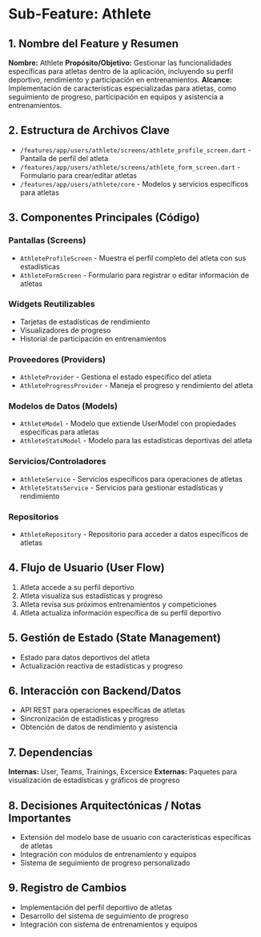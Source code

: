 # Sub-Feature: Athlete

## 1. Nombre del Feature y Resumen
**Nombre:** Athlete
**Propósito/Objetivo:** Gestionar las funcionalidades específicas para atletas dentro de la aplicación, incluyendo su perfil deportivo, rendimiento y participación en entrenamientos.
**Alcance:** Implementación de características especializadas para atletas, como seguimiento de progreso, participación en equipos y asistencia a entrenamientos.

## 2. Estructura de Archivos Clave
* `/features/app/users/athlete/screens/athlete_profile_screen.dart` - Pantalla de perfil del atleta
* `/features/app/users/athlete/screens/athlete_form_screen.dart` - Formulario para crear/editar atletas
* `/features/app/users/athlete/core` - Modelos y servicios específicos para atletas

## 3. Componentes Principales (Código)
### Pantallas (Screens)
* `AthleteProfileScreen` - Muestra el perfil completo del atleta con sus estadísticas
* `AthleteFormScreen` - Formulario para registrar o editar información de atletas

### Widgets Reutilizables
* Tarjetas de estadísticas de rendimiento
* Visualizadores de progreso
* Historial de participación en entrenamientos

### Proveedores (Providers)
* `AthleteProvider` - Gestiona el estado específico del atleta
* `AthleteProgressProvider` - Maneja el progreso y rendimiento del atleta

### Modelos de Datos (Models)
* `AthleteModel` - Modelo que extiende UserModel con propiedades específicas para atletas
* `AthleteStatsModel` - Modelo para las estadísticas deportivas del atleta

### Servicios/Controladores
* `AthleteService` - Servicios específicos para operaciones de atletas
* `AthleteStatsService` - Servicios para gestionar estadísticas y rendimiento

### Repositorios
* `AthleteRepository` - Repositorio para acceder a datos específicos de atletas

## 4. Flujo de Usuario (User Flow)
1. Atleta accede a su perfil deportivo
2. Atleta visualiza sus estadísticas y progreso
3. Atleta revisa sus próximos entrenamientos y competiciones
4. Atleta actualiza información específica de su perfil deportivo

## 5. Gestión de Estado (State Management)
* Estado para datos deportivos del atleta
* Actualización reactiva de estadísticas y progreso

## 6. Interacción con Backend/Datos
* API REST para operaciones específicas de atletas
* Sincronización de estadísticas y progreso
* Obtención de datos de rendimiento y asistencia

## 7. Dependencias
**Internas:** User, Teams, Trainings, Excersice
**Externas:** Paquetes para visualización de estadísticas y gráficos de progreso

## 8. Decisiones Arquitectónicas / Notas Importantes
* Extensión del modelo base de usuario con características específicas de atletas
* Integración con módulos de entrenamiento y equipos
* Sistema de seguimiento de progreso personalizado

## 9. Registro de Cambios
* Implementación del perfil deportivo de atletas
* Desarrollo del sistema de seguimiento de progreso
* Integración con sistema de entrenamientos y equipos